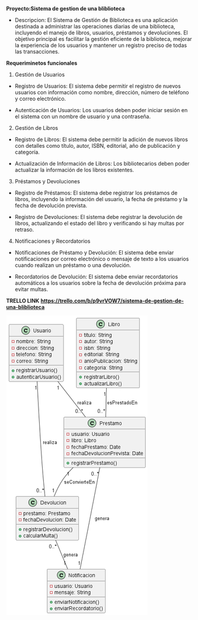 **Proyecto:Sistema de gestion de una bliblioteca**

- Descripcion: El Sistema de Gestión de Biblioteca es una aplicación destinada a administrar las operaciones diarias de una biblioteca, incluyendo el manejo de libros, usuarios, préstamos y devoluciones. El objetivo principal es facilitar la gestión eficiente de la biblioteca, mejorar la experiencia de los usuarios y mantener un registro preciso de todas las transacciones.

**Requeriminetos funcionales**

1. Gestión de Usuarios
- Registro de Usuarios: El sistema debe permitir el registro de nuevos usuarios con información como nombre, dirección, número de teléfono y correo electrónico.

- Autenticación de Usuarios: Los usuarios deben poder iniciar sesión en el sistema con un nombre de usuario y una contraseña.

2. Gestión de Libros
- Registro de Libros: El sistema debe permitir la adición de nuevos libros con detalles como título, autor, ISBN, editorial, año de publicación y categoría.

- Actualización de Información de Libros: Los bibliotecarios deben poder actualizar la información de los libros existentes.

3. Préstamos y Devoluciones
- Registro de Préstamos: El sistema debe registrar los préstamos de libros, incluyendo la información del usuario, la fecha de préstamo y la fecha de devolución prevista.

- Registro de Devoluciones: El sistema debe registrar la devolución de libros, actualizando el estado del libro y verificando si hay multas por retraso.

4.  Notificaciones y Recordatorios
- Notificaciones de Préstamo y Devolución: El sistema debe enviar notificaciones por correo electrónico o mensaje de texto a los usuarios cuando realizan un préstamo o una devolución.

- Recordatorios de Devolución: El sistema debe enviar recordatorios automáticos a los usuarios sobre la fecha de devolución próxima para evitar multas.



**TRELLO LINK**
**https://trello.com/b/p9vrVOW7/sistema-de-gestion-de-una-bliblioteca**

![diagra_clases](./diagrama%20_clases.png)